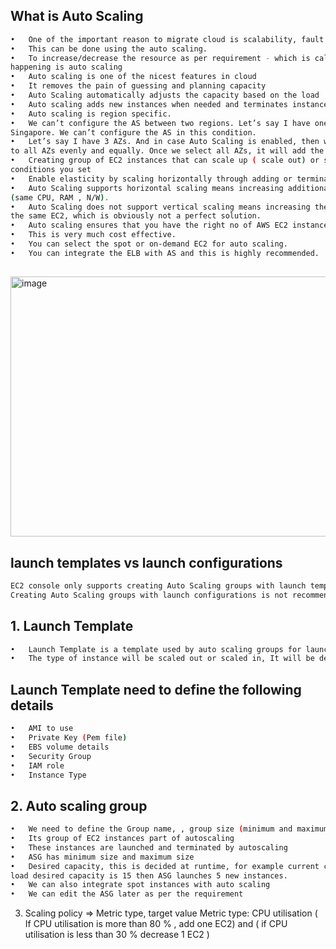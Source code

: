 ## What is Auto Scaling
```sh
•	One of the important reason to migrate cloud is scalability, fault tolerance, high availability.
•	This can be done using the auto scaling.
•	To increase/decrease the resource as per requirement - which is called as scale, and automatically
happening is auto scaling
•	Auto scaling is one of the nicest features in cloud
•	It removes the pain of guessing and planning capacity
•	Auto Scaling automatically adjusts the capacity based on the load
•	Auto scaling adds new instances when needed and terminates instances when not needed.
•	Auto scaling is region specific.
•	We can’t configure the AS between two regions. Let’s say I have one server in India and one in
Singapore. We can’t configure the AS in this condition.
•	Let’s say I have 3 AZs. And in case Auto Scaling is enabled, then we should add the additional server
to all AZs evenly and equally. Once we select all AZs, it will add the additional server on its own by AWS
•	Creating group of EC2 instances that can scale up ( scale out) or scale down (scale in) depending on
conditions you set
•	Enable elasticity by scaling horizontally through adding or terminating EC2 instances
•	Auto Scaling supports horizontal scaling means increasing additional similar EC2 instance
(same CPU, RAM , N/W). 
•	Auto Scaling does not support vertical scaling means increasing the resources (CPU, RAM, N/W)) inside
the same EC2, which is obviously not a perfect solution.
•	Auto scaling ensures that you have the right no of AWS EC2 instances for your needs at all time.
•	This is very much cost effective.
•	You can select the spot or on-demand EC2 for auto scaling. 
•	You can integrate the ELB with AS and this is highly recommended.
```
## 
<img width="624" height="416" alt="image" src="https://github.com/user-attachments/assets/150a9bef-1920-48c5-87d7-906ca1593c40" />

## launch templates vs launch configurations
```sh
EC2 console only supports creating Auto Scaling groups with launch templates
Creating Auto Scaling groups with launch configurations is not recommended
```
## 1. Launch Template
```sh
•	Launch Template is a template used by auto scaling groups for launching ec2 instances.
•	The type of instance will be scaled out or scaled in, It will be defined by launch configuration
```
## Launch Template need to define the following details
```sh
•	AMI to use
•	Private Key (Pem file)
•	EBS volume details
•	Security Group
•	IAM role
•	Instance Type
```
## 2. Auto scaling group 
```sh
•	We need to define the Group name, , group size (minimum and maximum), VPC, Subnet, health check period
•	Its group of EC2 instances part of autoscaling
•	These instances are launched and terminated by autoscaling
•	ASG has minimum size and maximum size
•	Desired capacity, this is decided at runtime, for example current capacity is 10 instances and due to
load desired capacity is 15 then ASG launches 5 new instances.
•	We can also integrate spot instances with auto scaling
•	We can edit the ASG later as per the requirement
```

3. Scaling policy => Metric type, target value
Metric type: CPU utilisation ( If CPU utilisation is more than 80 % , add one EC2) and ( if CPU utilisation is less than 30 % decrease 1 EC2 )
